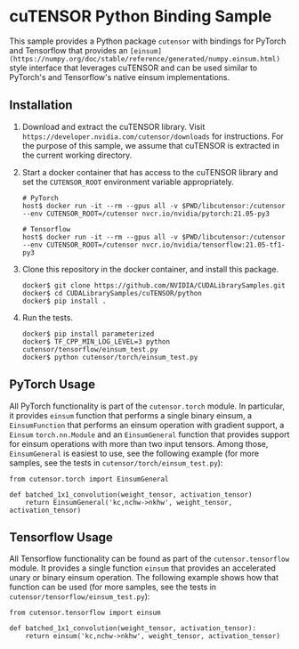 # cuTENSOR Python Binding Sample

This sample provides a Python package `cutensor` with bindings for PyTorch and Tensorflow that provides an `[einsum](https://numpy.org/doc/stable/reference/generated/numpy.einsum.html)` style interface that leverages cuTENSOR and can be used similar to PyTorch's and Tensorflow's native einsum implementations.


## Installation

1. Download and extract the cuTENSOR library. Visit `https://developer.nvidia.com/cutensor/downloads` for instructions. For the purpose of this sample, we assume that cuTENSOR is extracted in the current working directory.
2. Start a docker container that has access to the cuTENSOR library and set the `CUTENSOR_ROOT` environment variable appropriately.
   
   ```
   # PyTorch
   host$ docker run -it --rm --gpus all -v $PWD/libcutensor:/cutensor --env CUTENSOR_ROOT=/cutensor nvcr.io/nvidia/pytorch:21.05-py3

   # Tensorflow
   host$ docker run -it --rm --gpus all -v $PWD/libcutensor:/cutensor --env CUTENSOR_ROOT=/cutensor nvcr.io/nvidia/tensorflow:21.05-tf1-py3
   ```
3. Clone this repository in the docker container, and install this package.

   ```
   docker$ git clone https://github.com/NVIDIA/CUDALibrarySamples.git
   docker$ cd CUDALibrarySamples/cuTENSOR/python
   docker$ pip install .
   ```
4. Run the tests.
   ```
   docker$ pip install parameterized
   docker$ TF_CPP_MIN_LOG_LEVEL=3 python cutensor/tensorflow/einsum_test.py
   docker$ python cutensor/torch/einsum_test.py
   ```


## PyTorch Usage

All PyTorch functionality is part of the `cutensor.torch` module.
In particular, it provides `einsum` function that performs a single binary einsum, a `EinsumFunction` that performs an einsum operation with gradient support, a `Einsum` `torch.nn.Module` and an `EinsumGeneral` function that provides support for einsum operations with more than two input tensors.
Among those, `EinsumGeneral` is easiest to use, see the following example (for more samples, see the tests in `cutensor/torch/einsum_test.py`):

    from cutensor.torch import EinsumGeneral

    def batched_1x1_convolution(weight_tensor, activation_tensor)
        return EinsumGeneral('kc,nchw->nkhw', weight_tensor, activation_tensor)


## Tensorflow Usage

All Tensorflow functionality can be found as part of the `cutensor.tensorflow` module.
It provides a single function `einsum` that provides an accelerated unary or binary einsum operation.
The following example shows how that function can be used (for more samples, see the tests in `cutensor/tensorflow/einsum_test.py`):

    from cutensor.tensorflow import einsum
    
    def batched_1x1_convolution(weight_tensor, activation_tensor):
        return einsum('kc,nchw->nkhw', weight_tensor, activation_tensor)
    
